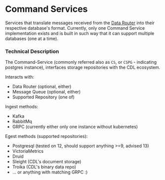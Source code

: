 # Command Services
Services that translate messages received from the [Data Router][data-router] into their respective database's format. Currently, only one Command Service implementation exists
and is built in such way that it can support multiple databases (one at a time).

### Technical Description

The Command-Service (commonly referred also as `CS`, or `CSPG` - indicating postgres instance), interfaces storage repositories with the CDL ecosystem.

Interacts with:
- Data Router (optional, either)
- Message Queue (optional, either)
- Supported Repository (one of)

Ingest methods:
- Kafka
- RabbitMq
- GRPC (currently either only one instance without kubernetes)

Egest methods (supported repositories):
- Postgresql (tested on 12, should support anything >=9, advised 13)
- VictoriaMetrics
- Druid
- Sleight (CDL's document storage)
- Troika (CDL's binary data repo)
- ... or anything with matching GRPC :)


[data-router]: data_router.md

